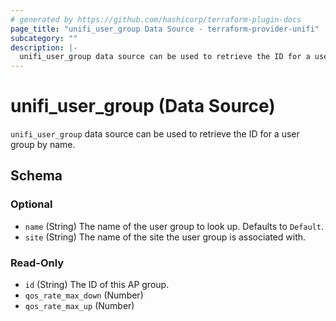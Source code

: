 ```yaml
---
# generated by https://github.com/hashicorp/terraform-plugin-docs
page_title: "unifi_user_group Data Source - terraform-provider-unifi"
subcategory: ""
description: |-
  unifi_user_group data source can be used to retrieve the ID for a user group by name.
---
```


# unifi_user_group (Data Source)

`unifi_user_group` data source can be used to retrieve the ID for a user group by name.

<!-- schema generated by tfplugindocs -->

## Schema

### Optional

- `name` (String) The name of the user group to look up. Defaults to `Default`.
- `site` (String) The name of the site the user group is associated with.

### Read-Only

- `id` (String) The ID of this AP group.
- `qos_rate_max_down` (Number)
- `qos_rate_max_up` (Number)
